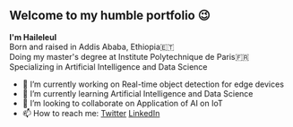 ## **Welcome to my humble portfolio 😉**

**I'm Haileleul**</br>
Born and raised in Addis Ababa, Ethiopia🇪🇹</br>
Doing my master's degree at Institute Polytechnique de Paris🇫🇷</br>
Specializing in Artificial Intelligence and Data Science</br>


- 🔭 I’m currently working on Real-time object detection for edge devices
- 🌱 I’m currently learning Artificial Intelligence and Data Science
- 👯 I’m looking to collaborate on Application of AI on IoT
- 📫 How to reach me: [Twitter](https://twitter.com/haile_leul) [LinkedIn](https://www.linkedin.com/in/haileleul-zeyede-5113b6157/)
